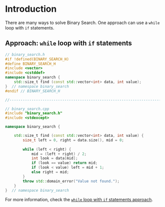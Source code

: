 # Introduction

There are many ways to solve Binary Search.
One approach can use a `while` loop with `if` statements.

## Approach: `while` loop with `if` statements

```cpp
// binary_search.h
#if !defined(BINARY_SEARCH_H)
#define BINARY_SEARCH_H
#include <vector>
#include <cstddef>
namespace binary_search {
    std::size_t find (const std::vector<int> data, int value);
}  // namespace binary_search
#endif // BINARY_SEARCH_H

//------------------------------------------------------------------------

// binary_search.cpp
#include "binary_search.h"
#include <stdexcept>

namespace binary_search {

    std::size_t find (const std::vector<int> data, int value) {
        size_t left = 0, right = data.size(), mid = 0;
        
        while (left < right) {
            mid = (left + right) / 2;
            int look = data[mid];
            if (look == value) return mid;
            if (look < value) left = mid + 1;
            else right = mid;
        }    
        throw std::domain_error("Value not found.");
    } 
}  // namespace binary_search
```

For more information, check the [`while` loop with `if` statements approach][approach-while-with-if-statements].

[approach-while-with-if-statements]: https://exercism.org/tracks/cpp/exercises/binary-search/approaches/while-with-if-statements
